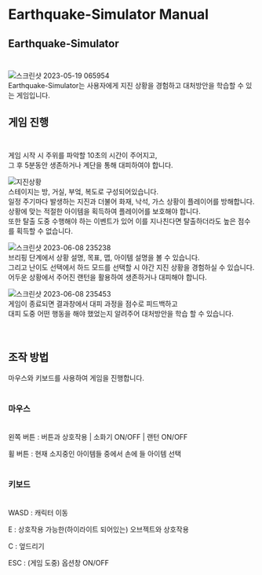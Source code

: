 # Earthquake-Simulator Manual

## Earthquake-Simulator<br/><br/>
![스크린샷 2023-05-19 065954](https://github.com/kbjun98/Earthquake-Simulator/assets/110660221/8c1f35f3-cd2f-47ca-8fa1-f3b3d628daed)  
Earthquake-Simulator는 사용자에게 지진 상황을 경험하고 대처방안을 학습할 수 있는 게임입니다.

## 게임 진행<br/><br/>
게임 시작 시 주위를 파악할 10초의 시간이 주어지고,  
그 후 5분동안 생존하거나 계단을 통해 대피하여야 합니다.  
  
![지진상황](https://github.com/kbjun98/Earthquake-Simulator/assets/110660221/1edebdb8-7cf3-4fba-adaf-b47fa7c920d8)  
스테이지는 방, 거실, 부엌, 복도로 구성되어있습니다.  
일정 주기마다 발생하는 지진과 더불어 화재, 낙석, 가스 상황이 플레이어를 방해합니다.  
상황에 맞는 적절한 아이템을 획득하여 플레이어를 보호해야 합니다.  
또한 탈출 도중 수행해야 하는 이벤트가 있어 이를 지나친다면 탈출하더라도 높은 점수를 획득할 수 없습니다.  
  
![스크린샷 2023-06-08 235238](https://github.com/kbjun98/Earthquake-Simulator/assets/110660221/d8a933dd-9c42-420c-9a85-e601874dcb97)  
브리핑 단계에서 상황 설명, 목표, 맵, 아이템 설명을 볼 수 있습니다.  
그리고 난이도 선택에서 하드 모드를 선택할 시 야간 지진 상황을 경험하실 수 있습니다.  
어두운 상황에서 주어진 랜턴을 활용하여 생존하거나 대피해야 합니다.  
  
![스크린샷 2023-06-08 235453](https://github.com/kbjun98/Earthquake-Simulator/assets/110660221/8b044f8d-45b2-4b67-9692-711837e66657)  
게임이 종료되면 결과창에서 대피 과정을 점수로 피드백하고  
대피 도중 어떤 행동을 해야 했었는지 알려주어 대처방안을 학습 할 수 있습니다.  
<br/><br/>
## 조작 방법
마우스와 키보드를 사용하여 게임을 진행합니다.<br/><br/>

### 마우스<br/><br/>
왼쪽 버튼 : 버튼과 상호작용 | 소화기 ON/OFF | 랜턴 ON/OFF  

휠 버튼 : 현재 소지중인 아이템들 중에서 손에 들 아이템 선택
<br/><br/>
### 키보드<br/><br/>
WASD : 캐릭터 이동

E : 상호작용 가능한(하이라이트 되어있는) 오브젝트와 상호작용

C : 엎드리기

ESC : (게임 도중) 옵션창 ON/OFF
